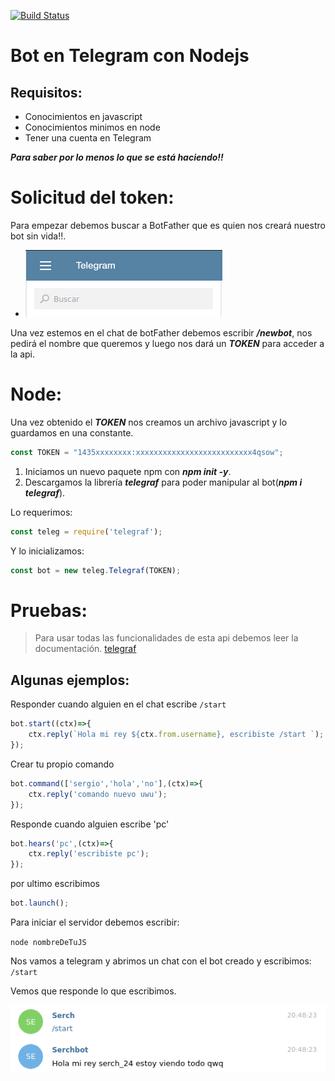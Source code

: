 [![Build Status](https://travis-ci.org/Serch24/bot-node.svg?branch=main)](https://travis-ci.org/Serch24/bot-node)
# Bot en Telegram con Nodejs
## Requisitos: 

* Conocimientos en javascript
* Conocimientos minimos en node
* Tener una cuenta en Telegram

***Para saber por lo menos lo que se está haciendo!!***

# Solicitud del token: 
Para empezar debemos buscar a BotFather que es quien nos creará nuestro bot sin vida!!.
- ![search botfather](busqueda.png)

Una vez estemos en el chat de botFather debemos escribir ***/newbot***, nos pedirá el nombre que queremos y luego nos dará un ***TOKEN*** para acceder a la api.

# Node:

Una vez obtenido el ***TOKEN*** nos creamos un archivo javascript y lo guardamos en una constante.
```javascript
const TOKEN = "1435xxxxxxxx:xxxxxxxxxxxxxxxxxxxxxxxxxx4qsow";
```

1. Iniciamos un nuevo paquete npm con ***npm init -y***.
2. Descargamos la librería ***telegraf*** para poder manipular al bot(***npm i telegraf***).

Lo requerimos:
```javascript
const teleg = require('telegraf');
```

Y lo inicializamos:

```javascript
const bot = new teleg.Telegraf(TOKEN);
```

# Pruebas:
> Para usar todas las funcionalidades de esta api debemos leer la documentación. [telegraf](https://telegraf.js.org/#/?id=telegraf)

## Algunas ejemplos: 

Responder cuando alguien en el chat escribe `/start`

```javascript
bot.start((ctx)=>{
    ctx.reply(`Hola mi rey ${ctx.from.username}, escribiste /start `);
});
```
Crear tu propio comando

```javascript
bot.command(['sergio','hola','no'],(ctx)=>{
    ctx.reply('comando nuevo uwu');
});
```
Responde cuando alguien escribe 'pc'

```javascript
bot.hears('pc',(ctx)=>{
    ctx.reply('escribiste pc');
});
```
por ultimo escribimos

```javascript
bot.launch();
```

Para iniciar el servidor debemos escribir:

`node nombreDeTuJS`

Nos vamos a telegram y abrimos un chat con el bot creado y escribimos:
`/start`

Vemos que responde lo que escribimos.

![respuesta](respuesta.png)

